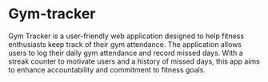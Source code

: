 # Gym-tracker
Gym Tracker is a user-friendly web application designed to help fitness enthusiasts keep track of their gym attendance. The application allows users to log their daily gym attendance and record missed days. With a streak counter to motivate users and a history of missed days, this app aims to enhance accountability and commitment to fitness goals.
